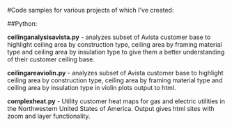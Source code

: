 #Code samples for various projects of which I've created:

##Python:

  **ceilinganalysisavista.py** - analyzes subset of Avista customer base to highlight ceiling area by construction type, ceiling area by framing material type and ceiling area by insulation type to give them a better understanding of their customer ceiling base.

  **ceilingareaviolin.py** - analyzes subset of Avista customer base to highlight ceiling area by construction type, ceiling area by framing material type and ceiling area by insulation type in violin plots output to html.

  **complexheat.py** - Utility customer heat maps for gas and electric utilities in the Northwestern United States of America. Output gives html sites with zoom and layer functionality.


  

